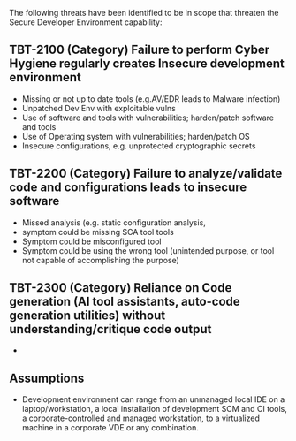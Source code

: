 The following threats have been identified to be in scope that threaten the Secure Developer Environment capability:

## TBT-2100 (Category) Failure to perform Cyber Hygiene regularly creates Insecure development environment
- Missing or not up to date tools (e.g.AV/EDR leads to Malware infection)
- Unpatched Dev Env with exploitable vulns
- Use of software and tools with vulnerabilities; harden/patch software and tools
- Use of Operating system with vulnerabilities; harden/patch OS
- Insecure configurations, e.g. unprotected cryptographic secrets
## TBT-2200 (Category) Failure to analyze/validate code and configurations leads to insecure software
- Missed analysis (e.g. static configuration analysis, 
- symptom could be missing SCA tool tools
- Symptom could be misconfigured tool
- Symptom could be using the wrong tool (unintended purpose, or tool not capable of accomplishing the purpose)
## TBT-2300 (Category) Reliance on Code generation (AI tool assistants, auto-code generation utilities) without understanding/critique code output
- 

## Assumptions
- Development environment can range from an unmanaged local IDE on a laptop/workstation, a local installation of development SCM and CI tools, a corporate-controlled and managed workstation, to a virtualized machine in a corporate VDE or any combination.
